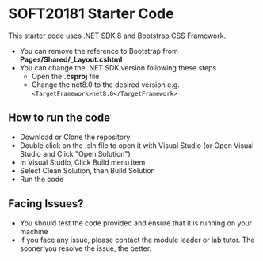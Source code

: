 # SOFT20181 Starter Code

This starter code uses .NET SDK 8 and Bootstrap CSS Framework. 
- You can remove the reference to Bootstrap from **Pages/Shared/_Layout.cshtml**
- You can change the .NET SDK version following these steps
    - Open the **.csproj** file
    - Change the net8.0 to the desired version e.g. `<TargetFramework>net8.0</TargetFramework>`

## How to run the code
- Download or Clone the repository
- Double click on the .sln file to open it with Visual Studio (or Open Visual Studio and Click "Open Solution")
- In Visual Studio, Click Build menu item 
- Select Clean Solution, then Build Solution 
- Run the code


## Facing Issues?
- You should test the code provided and ensure that it is running on your machine
- If you face any issue, please contact the module leader or lab tutor. The sooner you resolve the issue, the better.